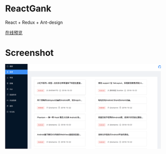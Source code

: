 # ReactGank
React + Redux + Ant-design

[在线预览](https://yuhaocan.github.io/Gankio-React,)

# Screenshot

![](art/Screenshot.png)


